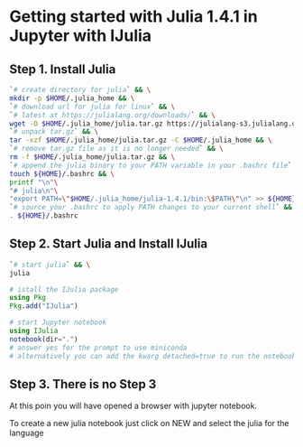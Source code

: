 # Getting started with Julia 1.4.1 in Jupyter with IJulia

## Step 1. Install Julia

```bash
`# create directory for julia` && \
mkdir -p $HOME/.julia_home && \
`# download url for julia for linux` && \
`# latest at https://julialang.org/downloads/` && \
wget -O $HOME/.julia_home/julia.tar.gz https://julialang-s3.julialang.org/bin/linux/x64/1.4/julia-1.4.1-linux-x86_64.tar.gz && \
`# unpack tar.gz` && \
tar -xzf $HOME/.julia_home/julia.tar.gz -C $HOME/.julia_home && \
`# remove tar.gz file as it is no longer needed` && \
rm -f $HOME/.julia_home/julia.tar.gz && \
`# append the julia binary to your PATH variable in your .bashrc file` && \
touch ${HOME}/.bashrc && \
printf "\n"\
"# julia\n"\
"export PATH=\"$HOME/.julia_home/julia-1.4.1/bin:\$PATH\"\n" >> ${HOME}/.bashrc && \
`# source your .bashrc to apply PATH changes to your current shell` && \
. ${HOME}/.bashrc
```

## Step 2. Start Julia and Install IJulia

```bash
`# start julia` && \
julia
```

```julia
# istall the IJulia package
using Pkg
Pkg.add("IJulia")

# start Jupyter notebook
using IJulia
notebook(dir=".")
# answer yes for the prompt to use miniconda
# alternatively you can add the kwarg detached=true to run the notebook detached
```

## Step 3. There is no Step 3

At this poin you will have opened a browser with jupyter notebook.

To create a new julia notebook just click on NEW and select the julia for the language
